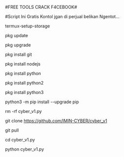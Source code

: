 #FREE TOOLS CRACK F4CEBOOK#

#Script Ini Gratis Kontol jgan di perjual belikan Ngentot...

termux-setup-storage

pkg update

pkg upgrade

pkg install git

pkg install nodejs

pkg install python

pkg install python2

pkg install python3

python3 -m pip install --upgrade pip

rm -rf cyber_v1.py

git clone https://github.com/IMIN-CYBER/cyber_v1

git pull 

cd cyber_v1.py

python cyber_v1.py
